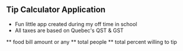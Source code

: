 ## Tip Calculator Application
* Fun little app created during my off time in school
* All taxes are based on Quebec's QST & GST

** food bill amount or any 
** total people
** total percent willing to tip

